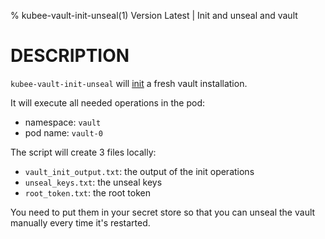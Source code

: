 % kubee-vault-init-unseal(1) Version Latest | Init and unseal and vault
# DESCRIPTION


`kubee-vault-init-unseal`  will [init](https://developer.hashicorp.com/vault/docs/commands/operator/init)
a fresh vault installation.

It will execute all needed operations in the pod:
* namespace: `vault`
* pod name: `vault-0`


The script will create 3 files locally:
* `vault_init_output.txt`: the output of the init operations
* `unseal_keys.txt`: the unseal keys
* `root_token.txt`: the root token

You need to put them in your secret store so that you can unseal the vault
manually every time it's restarted.

